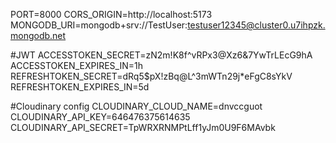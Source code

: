 PORT=8000
CORS_ORIGIN=http://localhost:5173
MONGODB_URI=mongodb+srv://TestUser:testuser12345@cluster0.u7ihpzk.mongodb.net


#JWT
ACCESSTOKEN_SECRET=zN2m!K8f^vRPx3@Xz6&7YwTrLEcG9hA
ACCESSTOKEN_EXPIRES_IN=1h
REFRESHTOKEN_SECRET=dRq5$pX!zBq@L^3mWTn29j*eFgC8sYkV
REFRESHTOKEN_EXPIRES_IN=5d


#Cloudinary config 
CLOUDINARY_CLOUD_NAME=dnvccguot
CLOUDINARY_API_KEY=646476375614635
CLOUDINARY_API_SECRET=TpWRXRNMPtLff1yJm0U9F6MAvbk

